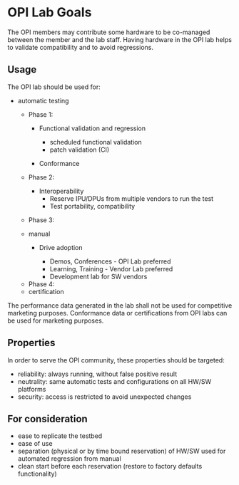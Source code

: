 # OPI Lab Goals

The OPI members may contribute some hardware
to be co-managed between the member and the lab staff.
Having hardware in the OPI lab helps
to validate compatibility and to avoid regressions.

## Usage

The OPI lab should be used for:

* automatic testing
  + Phase 1:
    - Functional validation and regression
      - scheduled functional validation
      - patch validation (CI)

    - Conformance
  + Phase 2: 
    - Interoperability
      - Reserve IPU/DPUs from multiple vendors to run the test
      - Test portability, compatibility

  + Phase 3:
  - manual
    - Drive adoption  

      - Demos, Conferences - OPI Lab preferred
      - Learning, Training - Vendor Lab preferred
      - Development lab for SW vendors

  + Phase 4:
  - certification

The performance data generated in the lab shall not be used
for competitive marketing purposes.
Conformance data or certifications from OPI labs can be used for marketing purposes.

## Properties

In order to serve the OPI community, these properties should be targeted:

* reliability: always running, without false positive result
* neutrality: same automatic tests and configurations on all HW/SW platforms
* security: access is restricted to avoid unexpected changes


## For consideration

- ease to replicate the testbed
- ease of use
- separation (physical or by time bound reservation) of HW/SW used for automated regression from manual
- clean start before each reservation (restore to factory defaults functionality)
